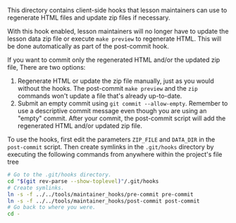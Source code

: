 This directory contains client-side hooks that lesson maintainers can
use to regenerate HTML files and update zip files if necessary.

With this hook enabled, lesson maintainers will no longer have to update
the lesson data zip file or execute `make preview` to regenerate HTML.
This will be done automatically as part of the post-commit hook.

If you want to commit only the regenerated HTML and/or the updated zip file, 
There are two options:

1. Regenerate HTML or update the zip file manually, just as you would
without the hooks. The post-commit `make preview` and the `zip` commands
won't update a file that's already up-to-date.
2. Submit an empty commit using `git commit --allow-empty`. Remember
to use a descriptive commit message even though you are using an
"empty" commit. After your commit, the post-commit script will add the
regenerated HTML and/or updated zip file.

To use the hooks, first edit the parameters `ZIP_FILE` and `DATA_DIR`
in the `post-commit` script. Then create symlinks in the `.git/hooks`
directory by executing the following commands from anywhere within the
project's file tree

```bash
# Go to the .git/hooks directory.
cd "$(git rev-parse --show-toplevel)"/.git/hooks
# Create symlinks.
ln -s -f ../../tools/maintainer_hooks/pre-commit pre-commit
ln -s -f ../../tools/maintainer_hooks/post-commit post-commit
# Go back to where you were.
cd -
```
